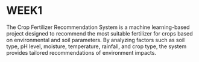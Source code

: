 # WEEK1
The Crop Fertilizer Recommendation System is a machine learning-based project designed to recommend the most suitable fertilizer for crops based on environmental and soil parameters. By analyzing factors such as soil type, pH level, moisture, temperature, rainfall, and crop type, the system provides tailored recommendations of environment impacts.
